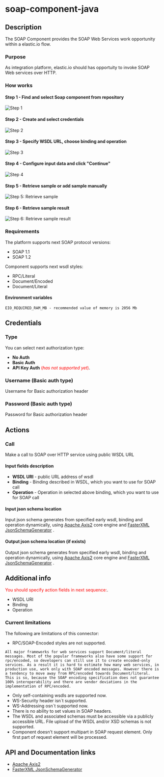 # soap-component-java
## Description
The SOAP Component provides the SOAP Web Services work opportunity within a elastic.io flow.

### Purpose

As integration platform, elastic.io should has opportuity to invoke SOAP Web services over HTTP.

### How works
#### Step 1 - Find and select Soap component from repository
![Step 1](https://user-images.githubusercontent.com/13310949/43515103-5de72b58-958a-11e8-88ce-5870003867a1.png)
#### Step 2 - Create and select credentials
![Step 2](https://user-images.githubusercontent.com/13310949/43514620-3c2b9efa-9589-11e8-9d9e-c82b1d66e5eb.png)
#### Step 3 - Specify WSDL URL, choose binding and operation
![Step 3](https://user-images.githubusercontent.com/13310949/43522182-365e9fbe-95a1-11e8-8226-3e3679afbe17.png)
#### Step 4 - Configure input data and click "Continue"
![Step 4](https://user-images.githubusercontent.com/13310949/43514773-9036472a-9589-11e8-83d6-95759f1a2cc9.png)
#### Step 5 - Retrieve sample or add sample manually
![Step 5: Retrieve sample](https://user-images.githubusercontent.com/13310949/43514839-bace8e16-9589-11e8-92d2-e54890472dbb.png)

#### Step 6 - Retrieve sample result
![Step 6: Retrieve sample result](https://user-images.githubusercontent.com/13310949/43515232-aca5be76-958a-11e8-95a0-c723f9323e4f.png)
### Requirements
The platform supports next SOAP protocol versions:
* SOAP 1.1
* SOAP 1.2

Component supports next wsdl styles:
* RPC/Literal
* Document/Encoded
* Document/Literal

#### Environment variables
``` EIO_REQUIRED_RAM_MB - recommended value of memory is 2056 Mb ```
## Credentials

### Type
You can select next authorization type:
* **No Auth**
* **Basic Auth**
* **API Key Auth** <span style="color:red">(*has not supported yet*)</span>.
### Username (Basic auth type)
Username for Basic authorization header
### Password (Basic auth type)
Password for Basic authorization header

## Actions
### Call
Make a call to SOAP over HTTP service using public WSDL URL

#### Input fields description
* **WSDL URI** - public URL address of wsdl
* **Binding** - Binding described in WSDL, which you want to use for SOAP call
* **Operation** - Operation in selected above binding, which you want to use for SOAP call

#### Input json schema location
Input json schema  generates from specified early wsdl, binding and operation dynamically, using [Apache Axis2](http://axis.apache.org/axis2/java/core/) core engine and [FasterXML JsonSchemaGenerator](https://github.com/FasterXML/jackson-module-jsonSchema) .
#### Output json schema location (if exists)
Output json schema  generates from specified early wsdl, binding and operation dynamically, using [Apache Axis2](http://axis.apache.org/axis2/java/core/) core engine and [FasterXML JsonSchemaGenerator](https://github.com/FasterXML/jackson-module-jsonSchema) .

## Additional info
<span style="color:red">You should specify action fields in next sequence:</span>.
* WSDL URI
* Binding
* Operation

### Current limitations
The following are limitations of this connector:

* RPC/SOAP-Encoded styles are not supported.

`
All major frameworks for web services support Document/literal messages. Most of the popular frameworks also have some support for rpc/encoded, so developers can still use it to create encoded-only services.
As a result it is hard to estimate how many web services, in production use, work only with SOAP encoded messages.
However there is a tendency to move away from RPC/encoded towards Document/literal.
This is so, because the SOAP encoding specification does not guarantee 100% interoperability and there are vendor deviations in the implementation of RPC/encoded.
`

* Only self-containing wsdls are supported now.
* WS-Security header isn`t supported.
* WS-Addressing osn`t supported now.
* There is no ability to set values in SOAP headers.
* The WSDL and associated schemas must be accessible via a publicly accessible URL. File upload of the WSDL and/or XSD schemas is not supported.
* Component doesn't support multipart in SOAP request element. Only first part of request element will be processed.

## API and Documentation links
* [Apache Axis2](http://axis.apache.org/axis2/java/core/)
* [FasterXML JsonSchemaGenerator](https://github.com/FasterXML/jackson-module-jsonSchema)